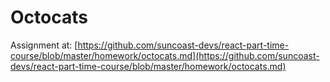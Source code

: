# Octocats

Assignment at: [https://github.com/suncoast-devs/react-part-time-course/blob/master/homework/octocats.md](https://github.com/suncoast-devs/react-part-time-course/blob/master/homework/octocats.md)